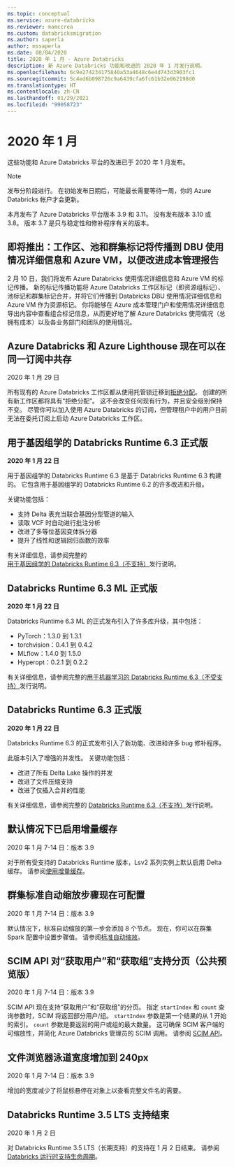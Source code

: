 ```yaml
---
ms.topic: conceptual
ms.service: azure-databricks
ms.reviewer: mamccrea
ms.custom: databricksmigration
ms.author: saperla
author: mssaperla
ms.date: 08/04/2020
title: 2020 年 1 月 - Azure Databricks
description: 新 Azure Databricks 功能和改进的 2020 年 1 月发行说明。
ms.openlocfilehash: 6c9e274234175840a53a4648c6e4d743d3903fc1
ms.sourcegitcommit: 5c4ed6b098726c9a6439cfa6fc61b32e062198d0
ms.translationtype: HT
ms.contentlocale: zh-CN
ms.lasthandoff: 01/29/2021
ms.locfileid: "99058723"
---
```

# <a name="january-2020"></a>2020 年 1 月

这些功能和 Azure Databricks 平台的改进已于 2020 年 1 月发布。

> [!NOTE]
>
> 发布分阶段进行。 在初始发布日期后，可能最长需要等待一周，你的 Azure Databricks 帐户才会更新。
>
> 本月发布了 Azure Databricks 平台版本 3.9 和 3.11。 没有发布版本 3.10 或 3.8。 版本 3.7 是只与稳定性和修补程序有关的版本。

## <a name="coming-soon-workspace-pool-and-cluster-tags-propagate-to-dbu-usage-details-and-azure-vms-for-better-cost-management-reporting"></a>即将推出：工作区、池和群集标记将传播到 DBU 使用情况详细信息和 Azure VM，以便改进成本管理报告

2 月 10 日，我们将发布 Azure Databricks 使用情况详细信息和 Azure VM 的标记传播。 新的标记传播功能将 Azure Databricks 工作区标记（即资源组标记）、池标记和群集标记合并，并将它们传播到 Databricks DBU 使用情况详细信息和 Azure VM 作为资源标记。 你将能够在 Azure 成本管理门户和使用情况详细信息导出内容中查看组合标记信息，从而更好地了解 Azure Databricks 使用情况（总拥有成本）以及各业务部门和团队的使用情况。

## <a name="azure-databricks-and-azure-lighthouse-can-now-live-in-the-same-subscription"></a>Azure Databricks 和 Azure Lighthouse 现在可以在同一订阅中共存

2020 年 1 月 29 日

所有现有的 Azure Databricks 工作区都从使用托管锁迁移到[拒绝分配](/role-based-access-control/deny-assignments)。 创建的所有新工作区都将具有“拒绝分配”。 这不会改变任何现有行为，并且安全级别保持不变。 尽管你可以加入使用 Azure Databricks 的订阅，但管理租户中的用户目前无法在委托订阅上启动 Azure Databricks 工作区。

## <a name="databricks-runtime-63-for-genomics-ga"></a>用于基因组学的 Databricks Runtime 6.3 正式版

**2020 年 1 月 22 日**

用于基因组学的 Databricks Runtime 6.3 是基于 Databricks Runtime 6.3 构建的。 它包含用于基因组学的 Databricks Runtime 6.2 的许多改进和升级。

关键功能包括：

* 支持 Delta 表充当联合基因分型管道的输入
* 读取 VCF 时自动进行批注分析
* 改进了多等位基因变体拆分器
* 提升了线性和逻辑回归函数的效率

有关详细信息，请参阅完整的[用于基因组学的 Databricks Runtime 6.3（不支持）](../../runtime/6.3genomics.md)发行说明。

## <a name="databricks-runtime-63-ml-ga"></a>Databricks Runtime 6.3 ML 正式版

**2020 年 1 月 22 日**

Databricks Runtime 6.3 ML 的正式发布引入了许多库升级，其中包括：

* PyTorch：1.3.0 到 1.3.1
* torchvision：0.4.1 到 0.4.2
* MLflow：1.4.0 到 1.5.0
* Hyperopt：0.2.1 到 0.2.2

有关详细信息，请参阅完整的[用于机器学习的 Databricks Runtime 6.3（不受支持）](../../runtime/6.3ml.md)发行说明。

## <a name="databricks-runtime-63-ga"></a>Databricks Runtime 6.3 正式版

**2020 年 1 月 22 日**

Databricks Runtime 6.3 的正式发布引入了新功能、改进和许多 bug 修补程序。

此版本引入了增强的并发性。 关键功能包括：

* 改进了所有 Delta Lake 操作的并发
* 改进了文件压缩支持
* 改进了仅插入合并的性能

有关详细信息，请参阅完整的 [Databricks Runtime 6.3（不支持）](../../runtime/6.3.md)发行说明。

## <a name="delta-cache-enabled-by-default"></a>默认情况下已启用增量缓存

2020 年 1 月 7-14 日：版本 3.9

对于所有受支持的 Databricks Runtime 版本，Lsv2 系列实例上默认启用 Delta 缓存。 请参阅[使用增量缓存](../../../delta/optimizations/delta-cache.md#worker-instance-type)。

## <a name="cluster-standard-autoscaling-step-is-now-configurable"></a>群集标准自动缩放步骤现在可配置

2020 年 1 月 7-14 日：版本 3.9

默认情况下，标准自动缩放的第一步会添加 8 个节点。 现在，你可以在群集 Spark 配置中设置步骤值。 请参阅[标准自动缩放](../../../clusters/configure.md#standard-autoscaling)。

## <a name="scim-api-supports-pagination-for-get-users-and-get-groups-public-preview"></a>SCIM API 对“获取用户”和“获取组”支持分页（公共预览版）

2020 年 1 月 7-14 日：版本 3.9

SCIM API 现在支持“获取用户”和“获取组”的分页。 指定 `startIndex` 和 `count` 查询参数时，SCIM 将返回部分用户/组。 `startIndex` 参数是第一个结果的从 1 开始的索引。 `count` 参数是要返回的用户或组的最大数量。 这可确保 SCIM 客户端的可缩放性，并简化 Azure Databricks 管理员的 SCIM 调用。 请参阅 [SCIM API](../../../dev-tools/api/latest/scim/index.md)。

## <a name="file-browser-swimlane-widths-increased-to-240px"></a>文件浏览器泳道宽度增加到 240px

2020 年 1 月 7-14 日：版本 3.9

增加的宽度减少了将鼠标悬停在对象上以查看完整文件名的需要。

## <a name="databricks-runtime-35-lts-support-ends"></a>Databricks Runtime 3.5 LTS 支持结束

2020 年 1 月 2 日

对 Databricks Runtime 3.5 LTS（长期支持）的支持在 1 月 2 日结束。 请参阅 [Databricks 运行时支持生命周期](../../runtime/databricks-runtime-ver.md#runtime-support)。